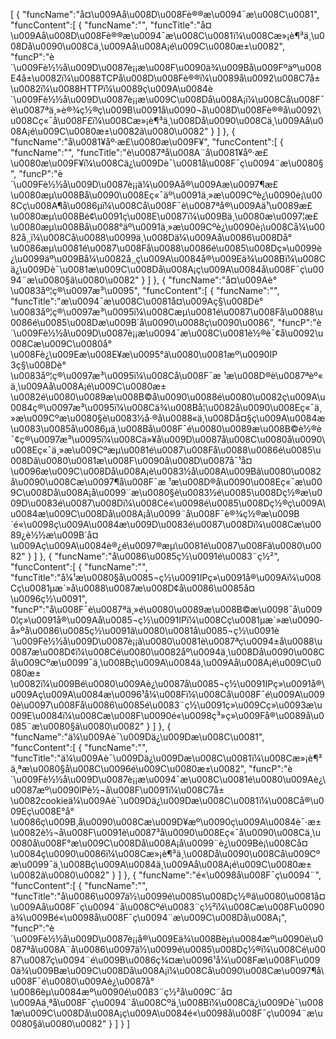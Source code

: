 [
	{
		"funcName":"å¤\u009Aå\u008D\u008Fè®®æ\u0094¯æ\u008C\u0081",
		"funcContent":[
			{
				"funcName":"",
				"funcTitle":"å¤\u009Aå\u008D\u008Fè®®æ\u0094¯æ\u008C\u0081ï¼\u008Cæ»¡è¶³ä¸\u008Då\u0090\u008Cä¸\u009Aå\u008A¡é\u009C\u0080æ±\u0082",
				"funcP":"è´\u009Fè½½å\u009D\u0087è¡¡æ\u008F\u0090ä¾\u009Bå\u009Fºäº\u008E4å±\u0082ï¼\u0088TCPå\u008D\u008Fè®®ï¼\u0089å\u0092\u008C7å±\u0082ï¼\u0088HTTPï¼\u0089ç\u009A\u0084è´\u009Fè½½å\u009D\u0087è¡¡æ\u009C\u008Då\u008A¡ï¼\u008Cå\u008F¯è\u0087ªä¸»è®¾ç½®ç\u009B\u0091å\u0090¬å\u008D\u008Fè®®å\u0092\u008Cç«¯å\u008F£ï¼\u008Cæ»¡è¶³ä¸\u008Då\u0090\u008Cä¸\u009Aå\u008A¡é\u009C\u0080æ±\u0082ã\u0080\u0082"
			}
		]
	},
	{
		"funcName":"å\u0081¥åº·æ£\u0080æ\u009F¥",
		"funcContent":[
			{
				"funcName":"",
				"funcTitle":"è\u0087ªå\u008A¨å\u0081¥åº·æ£\u0080æ\u009F¥ï¼\u008Cä¿\u009Dè¯\u0081å\u008F¯ç\u0094¨æ\u0080§",
				"funcP":"è´\u009Fè½½å\u009D\u0087è¡¡ä¼\u009Aå®\u009Aæ\u0097¶æ£\u0080æµ\u008Bå\u0090\u008Eç«¯äº\u0091ä¸»æ\u009Cºè¿\u0090è¡\u008Cç\u008A¶å\u0086µï¼\u008Cå\u008F¯è\u0087ªå®\u009Aä¹\u0089æ£\u0080æµ\u008Bé¢\u0091ç\u008E\u0087ï¼\u009Bä¸\u0080æ\u0097¦æ£\u0080æµ\u008Bå\u0088°äº\u0091ä¸»æ\u009Cºè¿\u0090è¡\u008Cå¼\u0082å¸¸ï¼\u008Cå\u0088\u0099ä¸\u008Dä¼\u009Aå\u0086\u008Då°\u0086æµ\u0081é\u0087\u008Få\u0088\u0086é\u0085\u008Dç»\u0099è¿\u0099äº\u009Bå¼\u0082å¸¸ç\u009A\u0084å®\u009Eä¾\u008Bï¼\u008Cä¿\u009Dè¯\u0081æ\u009C\u008Då\u008A¡ç\u009A\u0084å\u008F¯ç\u0094¨æ\u0080§ã\u0080\u0082"
			}
		]
	},
	{
		"funcName":"å¤\u009Aè°\u0083åº¦ç®\u0097æ³\u0095",
		"funcContent":[
			{
				"funcName":"",
				"funcTitle":"æ\u0094¯æ\u008C\u0081å¤\u009Aç§\u008Dè°\u0083åº¦ç®\u0097æ³\u0095ï¼\u008Cæµ\u0081é\u0087\u008Få\u0088\u0086é\u0085\u008Dæ\u009B´å\u0090\u0088ç\u0090\u0086",
				"funcP":"è´\u009Fè½½å\u009D\u0087è¡¡æ\u0094¯æ\u008C\u0081è½®è¯¢å\u0092\u008Cæ\u009C\u0080å°\u008Fè¿\u009Eæ\u008E¥æ\u0095°ã\u0080\u0081æº\u0090IP 3ç§\u008Dè°\u0083åº¦ç®\u0097æ³\u0095ï¼\u008Cå\u008F¯æ ¹æ\u008D®è\u0087ªèº«ä¸\u009Aå\u008A¡é\u009C\u0080æ±\u0082é\u0080\u0089æ\u008B©å\u0090\u0088é\u0080\u0082ç\u009A\u0084ç®\u0097æ³\u0095ï¼\u008Cä¾\u008Bå¦\u0082å\u0090\u008Eç«¯ä¸»æ\u009Cºæ\u0080§è\u0083½å·®å\u0088«ä¸\u008Då¤§ç\u009A\u0084æ\u0083\u0085å\u0086µä¸\u008Bå\u008F¯é\u0080\u0089æ\u008B©è½®è¯¢ç®\u0097æ³\u0095ï¼\u008Cä»¥å\u009D\u0087å\u008C\u0080å\u0090\u008Eç«¯ä¸»æ\u009Cºæµ\u0081é\u0087\u008Få\u0088\u0086é\u0085\u008Dã\u0080\u0081æ\u008F\u0090å\u008D\u0087å¯¹å¤\u0096æ\u009C\u008Då\u008A¡è\u0083½å\u008A\u009Bã\u0080\u0082å\u0090\u008Cæ\u0097¶å\u008F¯æ ¹æ\u008D®å\u0090\u008Eç«¯æ\u009C\u008Då\u008A¡å\u0099¨æ\u0080§è\u0083½é\u0085\u008Dç½®æ\u009D\u0083é\u0087\u008Dï¼\u008Cé«\u0098é\u0085\u008Dç½®ç\u009A\u0084æ\u009C\u008Då\u008A¡å\u0099¨å\u008F¯è®¾ç½®æ\u009B´é«\u0098ç\u009A\u0084æ\u009D\u0083é\u0087\u008Dï¼\u008Cæ\u0089¿è½½æ\u009B´å¤\u009Aç\u009A\u0084è®¿é\u0097®æµ\u0081é\u0087\u008Fã\u0080\u0082"
			}
		]
	},
	{
		"funcName":"å\u0086\u0085ç½\u0091é\u0083¨ç½²",
		"funcContent":[
			{
				"funcName":"",
				"funcTitle":"å¼¹æ\u0080§å\u0085¬ç½\u0091IPç»\u0091å®\u009Aï¼\u008Cç\u0081µæ´»å\u0088\u0087æ\u008D¢å\u0086\u0085å¤\u0096ç½\u0091",
				"funcP":"å\u008F¯è\u0087ªä¸»é\u0080\u0089æ\u008B©æ\u0098¯å\u0090¦ç»\u0091å®\u009Aå\u0085¬ç½\u0091IPï¼\u008Cç\u0081µæ´»æ\u0090­å»ºå\u0086\u0085ç½\u0091ã\u0080\u0081å\u0085¬ç½\u0091è´\u009Fè½½å\u009D\u0087è¡¡ã\u0080\u0081è\u0087ªç\u0094±å\u0088\u0087æ\u008D¢ï¼\u008Cé\u0080\u0082åº\u0094ä¸\u008Då\u0090\u008Cå\u009Cºæ\u0099¯ä¸\u008Bç\u009A\u0084ä¸\u009Aå\u008A¡é\u009C\u0080æ±\u0082ï¼\u009Bé\u0080\u009Aè¿\u0087å\u0085¬ç½\u0091IPç»\u0091å®\u009Aç\u009A\u0084æ\u0096¹å¼\u008Fï¼\u008Cå\u008F¯é\u009A\u0090è\u0097\u008Få\u0086\u0085é\u0083¨ç½\u0091ç»\u009Cç»\u0093æ\u009E\u0084ï¼\u008Cæ\u008F\u0090é«\u0098ç³»ç»\u009Få®\u0089å\u0085¨æ\u0080§ã\u0080\u0082"
			}
		]
	},
	{
		"funcName":"ä¼\u009Aè¯\u009Dä¿\u009Dæ\u008C\u0081",
		"funcContent":[
			{
				"funcName":"",
				"funcTitle":"ä¼\u009Aè¯\u009Dä¿\u009Dæ\u008C\u0081ï¼\u008Cæ»¡è¶³ä¸ªæ\u0080§å\u008C\u0096é\u009C\u0080æ±\u0082",
				"funcP":"è´\u009Fè½½å\u009D\u0087è¡¡æ\u0094¯æ\u008C\u0081é\u0080\u009Aè¿\u0087æº\u0090IPè½¬å\u008F\u0091ï¼\u008C7å±\u0082cookieä¼\u009Aè¯\u009Dä¿\u009Dæ\u008C\u0081ï¼\u008Cå®\u009Eç\u008E°å°\u0086ç\u009B¸å\u0090\u008Cæ\u009D¥æº\u0090ç\u009A\u0084è¯·æ±\u0082è½¬å\u008F\u0091è\u0087³å\u0090\u008Eç«¯å\u0090\u008Cä¸\u0080å\u008F°æ\u009C\u008Då\u008A¡å\u0099¨è¿\u009Bè¡\u008Cå¤\u0084ç\u0090\u0086ï¼\u008Cæ»¡è¶³ä¸\u008Då\u0090\u008Cå\u009Cºæ\u0099¯ä¸\u008Bç\u009A\u0084ä¸\u009Aå\u008A¡é\u009C\u0080æ±\u0082ã\u0080\u0082"
			}
		]
	},
	{
		"funcName":"é«\u0098å\u008F¯ç\u0094¨",
		"funcContent":[
			{
				"funcName":"",
				"funcTitle":"å\u0086\u0097ä½\u0099é\u0085\u008Dç½®ã\u0080\u0081å¤\u009Aå\u008F¯ç\u0094¨å\u008Cºé\u0083¨ç½²ï¼\u008Cæ\u008F\u0090ä¾\u009Bé«\u0098å\u008F¯ç\u0094¨æ\u009C\u008Då\u008A¡",
				"funcP":"è´\u009Fè½½å\u009D\u0087è¡¡å®\u009Eä¾\u008Bèµ\u0084æº\u0090è\u0087ªå\u008A¨å\u0086\u0097ä½\u0099é\u0085\u008Dç½®ï¼\u008Cé\u0087\u0087ç\u0094¨é\u009B\u0086ç¾¤æ\u0096¹å¼\u008Fæ\u008F\u0090ä¾\u009Bæ\u009C\u008Då\u008A¡ï¼\u008Cå\u0090\u008Cæ\u0097¶å\u008F¯é\u0080\u009Aè¿\u0087å°\u0086èµ\u0084æº\u0090é\u0083¨ç½²å\u009C¨å¤\u009Aä¸ªå\u008F¯ç\u0094¨å\u008Cºä¸\u008Bï¼\u008Cä¿\u009Dè¯\u0081æ\u009C\u008Då\u008A¡ç\u009A\u0084é«\u0098å\u008F¯ç\u0094¨æ\u0080§ã\u0080\u0082"
			}
		]
	}
]